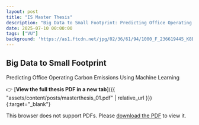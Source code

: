 ```yaml
---
layout: post
title: "IS Master Thesis"
description: "Big Data to Small Footprint: Predicting Office Operating Carbon Emissions Using Machine Learning"
date: 2025-07-10 00:00:00
tags: ["VU"]
background: 'https://as1.ftcdn.net/jpg/02/36/61/94/1000_F_236619445_K8BNQPvZJzR47TEcSO4luwDrXGyP8eUJ.jpg'
---
```


## Big Data to Small Footprint

Predicting Office Operating Carbon Emissions Using Machine Learning

👉 [**View the full thesis PDF in a new tab**]({{ "assets/content/posts/masterthesis_01.pdf" | relative_url }}){:target="_blank"}

<object 
    data="{{ 'assets/content/posts/masterthesis_01.pdf' | relative_url }}" 
    type="application/pdf" 
    width="100%" 
    style="min-height: 600px;">
    <p>
        This browser does not support PDFs.
        Please <a href="{{ 'assets/content/posts/masterthesis_01.pdf' | relative_url }}">download the PDF</a> to view it.
    </p>
</object>